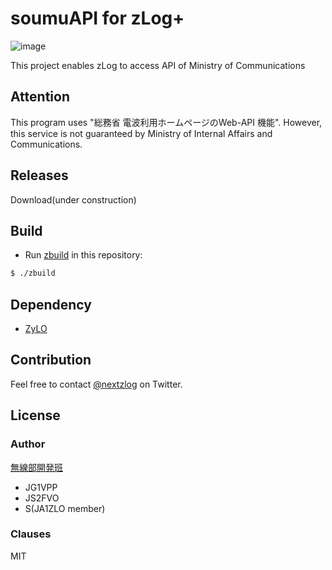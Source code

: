  soumuAPI for zLog+
====

![image](https://img.shields.io/badge/Go-1.17-red.svg)

This project enables zLog to access API of Ministry of Communications

## Attention
This program uses "総務省 電波利用ホームページのWeb-API 機能".
However, this service is not guaranteed by Ministry of Internal Affairs and Communications.

## Releases

Download(under construction)

## Build

- Run [zbuild](https://github.com/nextzlog/zylo) in this repository:

```sh
$ ./zbuild
```

## Dependency

- [ZyLO](https://github.com/nextzlog/zylo)

## Contribution

Feel free to contact [@nextzlog](https://twitter.com/nextzlog) on Twitter.

## License

### Author

[無線部開発班](https://pafelog.net)

- JG1VPP
- JS2FVO
- S(JA1ZLO member)

### Clauses
MIT

